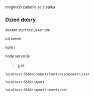 <sub>mognodb
zadanie ze stepika</sup>

### Dzień dobry

<sub>docker start test_example</sub>

<sub>cd server</sub>

<sub>npm i</sub>

<sub>node server.js</sub>

> get

<sub>`localhost:5500/products?sort=desc&name=ticket`</sub>

<sub>`localhost:5500/raport`</sub>

<sub>`localhost:5500/raport?name=ticket`</sub>
